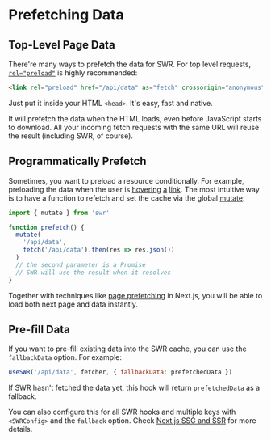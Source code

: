 # Prefetching Data

## Top-Level Page Data

There're many ways to prefetch the data for SWR. For top level requests,
[`rel="preload"`](https://developer.mozilla.org/en-US/docs/Web/HTML/Preloading_content)
is highly recommended:

```html
<link rel="preload" href="/api/data" as="fetch" crossorigin="anonymous" />
```

Just put it inside your HTML `<head>`. It's easy, fast and native.

It will prefetch the data when the HTML loads, even before JavaScript starts to
download. All your incoming fetch requests with the same URL will reuse the
result (including SWR, of course).

## Programmatically Prefetch

Sometimes, you want to preload a resource conditionally. For example, preloading
the data when the user is
[hovering](https://github.com/GoogleChromeLabs/quicklink)
[a](https://github.com/guess-js/guess) [link](https://instant.page). The most
intuitive way is to have a function to refetch and set the cache via the global
[mutate](/docs/mutation):

```js
import { mutate } from 'swr'

function prefetch() {
  mutate(
    '/api/data',
    fetch('/api/data').then(res => res.json())
  )
  // the second parameter is a Promise
  // SWR will use the result when it resolves
}
```

Together with techniques like
[page prefetching](https://nextjs.org/docs/api-reference/next/router#routerprefetch)
in Next.js, you will be able to load both next page and data instantly.

## Pre-fill Data

If you want to pre-fill existing data into the SWR cache, you can use the
`fallbackData` option. For example:

```jsx
useSWR('/api/data', fetcher, { fallbackData: prefetchedData })
```

If SWR hasn't fetched the data yet, this hook will return `prefetchedData` as a
fallback.

You can also configure this for all SWR hooks and multiple keys with
`<SWRConfig>` and the `fallback` option. Check
[Next.js SSG and SSR](/docs/with-nextjs) for more details.
